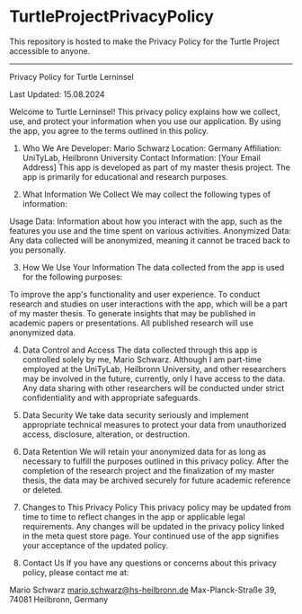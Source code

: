 # TurtleProjectPrivacyPolicy
This repository is hosted to make the Privacy Policy for the Turtle Project accessible to anyone.

____________________________________________________________________

Privacy Policy for Turtle Lerninsel

Last Updated: 15.08.2024

Welcome to Turtle Lerninsel! This privacy policy explains how we collect, use, and protect your information when you use our application. By using the app, you agree to the terms outlined in this policy.

1. Who We Are
Developer: Mario Schwarz
Location: Germany
Affiliation: UniTyLab, Heilbronn University
Contact Information: [Your Email Address]
This app is developed as part of my master thesis project. The app is primarily for educational and research purposes.

2. What Information We Collect
We may collect the following types of information:

Usage Data: Information about how you interact with the app, such as the features you use and the time spent on various activities.
Anonymized Data: Any data collected will be anonymized, meaning it cannot be traced back to you personally.

3. How We Use Your Information
The data collected from the app is used for the following purposes:

To improve the app's functionality and user experience.
To conduct research and studies on user interactions with the app, which will be a part of my master thesis.
To generate insights that may be published in academic papers or presentations. All published research will use anonymized data.

4. Data Control and Access
The data collected through this app is controlled solely by me, Mario Schwarz.
Although I am part-time employed at the UniTyLab, Heilbronn University, and other researchers may be involved in the future, currently, only I have access to the data.
Any data sharing with other researchers will be conducted under strict confidentiality and with appropriate safeguards.

6. Data Security
We take data security seriously and implement appropriate technical measures to protect your data from unauthorized access, disclosure, alteration, or destruction.

7. Data Retention
We will retain your anonymized data for as long as necessary to fulfill the purposes outlined in this privacy policy. After the completion of the research project and the finalization of my master thesis, the data may be archived securely for future academic reference or deleted.

8. Changes to This Privacy Policy
This privacy policy may be updated from time to time to reflect changes in the app or applicable legal requirements. Any changes will be updated in the privacy policy linked in the meta quest store page. Your continued use of the app signifies your acceptance of the updated policy.

9. Contact Us
If you have any questions or concerns about this privacy policy, please contact me at:

Mario Schwarz
mario.schwarz@hs-heilbronn.de
Max-Planck-Straße 39,
74081 Heilbronn,
Germany
